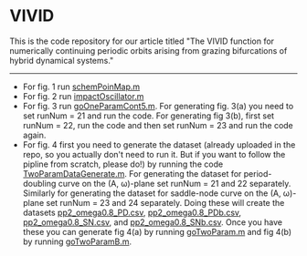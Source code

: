 # VIVID
This is the code repository for our article titled "The VIVID function for numerically continuing periodic orbits arising from grazing bifurcations of hybrid dynamical systems."

---
- For fig. 1 run [schemPoinMap.m](https://github.com/indrag49/VIVID/blob/main/schemPoinMap.m)
- For fig. 2 run [impactOscillator.m](https://github.com/indrag49/VIVID/blob/main/impactOscillator.m)
- For fig. 3 run [goOneParamCont5.m](https://github.com/indrag49/VIVID/blob/main/goOneParamCont5.m). For generating fig. 3(a) you need to set runNum = 21 and run the code. For generating fig 3(b), first set runNum = 22, run the code and then set runNum = 23 and run the code again. 
- For fig. 4 first you need to generate the dataset (already uploaded in the repo, so you actually don't need to run it. But if you want to follow the pipline from scratch, please do!) by running the code [TwoParamDataGenerate.m](https://github.com/indrag49/VIVID/blob/main/TwoParamDataGenerate.m). For generating the dataset for period-doubling curve on the (A, ω)-plane set runNum = 21 and 22 separately. Similarly for generating the dataset for saddle-node curve on the (A, ω)-plane set runNum = 23 and 24 separately. Doing these will create the datasets [pp2_omega0.8_PD.csv](https://github.com/indrag49/VIVID/blob/main/pp2_omega0.8_PD.csv), [pp2_omega0.8_PDb.csv](https://github.com/indrag49/VIVID/blob/main/pp2_omega0.8_PDb.csv), [pp2_omega0.8_SN.csv](https://github.com/indrag49/VIVID/blob/main/pp2_omega0.8_SN.csv), and [pp2_omega0.8_SNb.csv](https://github.com/indrag49/VIVID/blob/main/pp2_omega0.8_SNb.csv). Once you have these you can generate fig 4(a) by running [goTwoParam.m](https://github.com/indrag49/VIVID/blob/main/goTwoParam.m) and fig 4(b) by running [goTwoParamB.m](https://github.com/indrag49/VIVID/blob/main/goTwoParamB.m).
